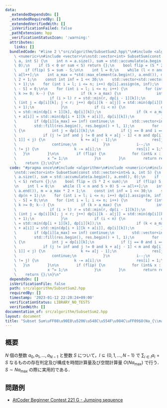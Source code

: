 ```yaml
---
data:
  _extendedDependsOn: []
  _extendedRequiredBy: []
  _extendedVerifiedWith: []
  _isVerificationFailed: false
  _pathExtension: hpp
  _verificationStatusIcon: ':warning:'
  attributes:
    links: []
  bundledCode: "#line 2 \"src/algorithm/SubsetSum2.hpp\"\n#include <algorithm>\n#include\
    \ <numeric>\n#include <vector>\n\nstd::vector<int> SubsetSum(const std::vector<int>&\
    \ a, int S) {\n    int n = a.size(), sum = std::accumulate(a.begin(), a.end(),\
    \ 0);\n    if (S < 0 or sum < S) return {};\n    bool flip = (S * 2 < sum);\n\
    \    if (flip) S = sum - S;\n\n    int l = 0;\n    while (l < n and S > 0) S -=\
    \ a[l++];\n    int a_max = *std::max_element(a.begin(), a.end()), m = a_max *\
    \ 2 + 1;\n    const int inf = 1 << 30;\n    std::vector<std::vector<int>> dp(n\
    \ + 1);\n    for (int i = l; i <= n; i++) dp[i].assign(m, inf);\n    dp[l][a_max\
    \ - S] = 0;\n\n    for (int i = l; i <= n; i++) {\n        for (int k = m - 1;\
    \ k >= 0; k--) {\n            if (k > a_max) {\n                int r = l;\n \
    \               if (i > l) r = std::min(r, dp[i - 1][k]);\n                for\
    \ (int j = dp[i][k]; j < r; j++) dp[i][k - a[j]] = std::min(dp[i][k - a[j]], j\
    \ + 1);\n            }\n            if (i < n) {\n                dp[i + 1][k]\
    \ = std::min(dp[i + 1][k], dp[i][k]);\n                if (k < a_max) dp[i + 1][k\
    \ + a[i]] = std::min(dp[i + 1][k + a[i]], dp[i][k]);\n            }\n        }\n\
    \        if (dp[i][a_max] == inf) continue;\n        std::vector<int> res(n);\n\
    \        std::fill(res.begin(), res.begin() + l, 1);\n        for (int k = a_max;;)\
    \ {\n            int j = dp[i][k];\n            if (j == 0 and i == l) break;\n\
    \            if (j != inf and j != 0 and k + a[j - 1] < m and dp[i][k + a[j -\
    \ 1]] < j) {\n                k += a[j - 1];\n                res[j - 1] = 0;\n\
    \                continue;\n            }\n            i--;\n            if (dp[i][k]\
    \ != j) {\n                k -= a[i];\n                res[i] = 1;\n         \
    \   }\n        }\n\n        if (flip) {\n            for (int& x : res) {\n  \
    \              x ^= 1;\n            }\n        }\n        return res;\n    }\n\
    \    return {};\n}\n"
  code: "#pragma once\n#include <algorithm>\n#include <numeric>\n#include <vector>\n\
    \nstd::vector<int> SubsetSum(const std::vector<int>& a, int S) {\n    int n =\
    \ a.size(), sum = std::accumulate(a.begin(), a.end(), 0);\n    if (S < 0 or sum\
    \ < S) return {};\n    bool flip = (S * 2 < sum);\n    if (flip) S = sum - S;\n\
    \n    int l = 0;\n    while (l < n and S > 0) S -= a[l++];\n    int a_max = *std::max_element(a.begin(),\
    \ a.end()), m = a_max * 2 + 1;\n    const int inf = 1 << 30;\n    std::vector<std::vector<int>>\
    \ dp(n + 1);\n    for (int i = l; i <= n; i++) dp[i].assign(m, inf);\n    dp[l][a_max\
    \ - S] = 0;\n\n    for (int i = l; i <= n; i++) {\n        for (int k = m - 1;\
    \ k >= 0; k--) {\n            if (k > a_max) {\n                int r = l;\n \
    \               if (i > l) r = std::min(r, dp[i - 1][k]);\n                for\
    \ (int j = dp[i][k]; j < r; j++) dp[i][k - a[j]] = std::min(dp[i][k - a[j]], j\
    \ + 1);\n            }\n            if (i < n) {\n                dp[i + 1][k]\
    \ = std::min(dp[i + 1][k], dp[i][k]);\n                if (k < a_max) dp[i + 1][k\
    \ + a[i]] = std::min(dp[i + 1][k + a[i]], dp[i][k]);\n            }\n        }\n\
    \        if (dp[i][a_max] == inf) continue;\n        std::vector<int> res(n);\n\
    \        std::fill(res.begin(), res.begin() + l, 1);\n        for (int k = a_max;;)\
    \ {\n            int j = dp[i][k];\n            if (j == 0 and i == l) break;\n\
    \            if (j != inf and j != 0 and k + a[j - 1] < m and dp[i][k + a[j -\
    \ 1]] < j) {\n                k += a[j - 1];\n                res[j - 1] = 0;\n\
    \                continue;\n            }\n            i--;\n            if (dp[i][k]\
    \ != j) {\n                k -= a[i];\n                res[i] = 1;\n         \
    \   }\n        }\n\n        if (flip) {\n            for (int& x : res) {\n  \
    \              x ^= 1;\n            }\n        }\n        return res;\n    }\n\
    \    return {};\n}\n"
  dependsOn: []
  isVerificationFile: false
  path: src/algorithm/SubsetSum2.hpp
  requiredBy: []
  timestamp: '2023-01-12 22:28:24+09:00'
  verificationStatus: LIBRARY_NO_TESTS
  verifiedWith: []
documentation_of: src/algorithm/SubsetSum2.hpp
layout: document
title: "Subset Sum\uFF08\u90E8\u5206\u548C\u554F\u984C\uFF09$O(Na_{\\max})$"
---
```


## 概要
$N$ 個の整数 $a_0, a_1, \dots , a_{N - 1}$ と整数 $S$ について，$I \subseteq \{0, 1, \dots, N - 1\}$ で $\sum_{i \in I} a_i = S$ なるものの存在判定及び構成を時間計算量及び空間計算量 $O(Na_{\max})$ で行う．
$S \sim Na_{\max}$ の際に実用的である．

## 問題例
- [AtCoder Beginner Contest 221 G - Jumping sequence](https://atcoder.jp/contests/abc221/tasks/abc221_g)
